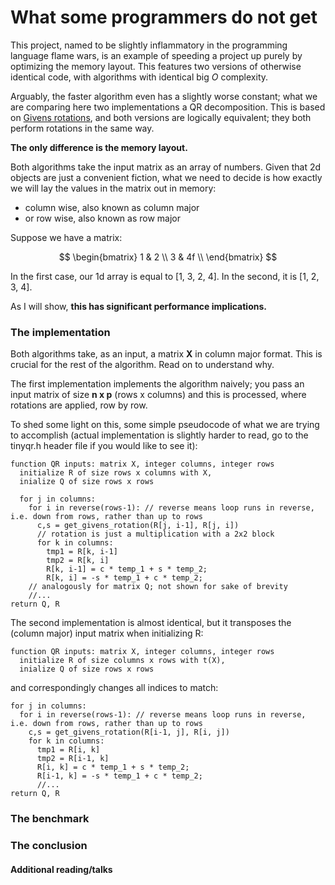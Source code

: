 # What some programmers do not get

This project, named to be slightly inflammatory in the programming language flame wars, 
is an example of speeding a project up purely by optimizing the memory layout. This features 
two versions of otherwise identical code, with algorithms with identical big $O$ complexity.

Arguably, the faster algorithm even has a slightly worse constant; what we are comparing here two 
implementations a QR decomposition. This is based on [Givens rotations](), and both versions are logically 
equivalent; they both perform rotations in the same way. 

**The only difference is the memory layout.**

Both algorithms take the input matrix as an array of numbers. Given that 2d objects are just a convenient
fiction, what we need to decide is how exactly we will lay the values in the matrix out in memory:

* column wise, also known as column major
* or row wise, also known as row major

Suppose we have a matrix:

$$ \begin{bmatrix}
  1 & 2 \\
  3 & 4f \\
  \end{bmatrix} $$


In the first case, our 1d array is equal to [1, 3, 2, 4]. In the second, it is [1, 2, 3, 4].

As I will show, **this has significant performance implications.** 

### The implementation

Both algorithms take, as an input, a matrix **X** in column major format. This is crucial for the 
rest of the algorithm. Read on to understand why. 

The first implementation implements the algorithm naively; you pass an input matrix of size **n x p**
(rows x columns) and this is processed, where rotations are applied, row by row. 

To shed some light on this, some simple pseudocode of what we are trying to accomplish
(actual implementation is slightly harder to read, go to the tinyqr.h header file if you would 
like to see it):

```pseudocode
function QR inputs: matrix X, integer columns, integer rows 
  initialize R of size rows x columns with X, 
  inialize Q of size rows x rows 

  for j in columns:
    for i in reverse(rows-1): // reverse means loop runs in reverse, i.e. down from rows, rather than up to rows
      c,s = get_givens_rotation(R[j, i-1], R[j, i])
      // rotation is just a multiplication with a 2x2 block
      for k in columns:
        tmp1 = R[k, i-1]
        tmp2 = R[k, i]
        R[k, i-1] = c * temp_1 + s * temp_2;
        R[k, i] = -s * temp_1 + c * temp_2;
    // analogously for matrix Q; not shown for sake of brevity
    //...
return Q, R  
```

The second implementation is almost identical, but it transposes the (column major) input matrix 
when initializing R:
```pseudocode
function QR inputs: matrix X, integer columns, integer rows 
  initialize R of size columns x rows with t(X), 
  inialize Q of size rows x rows 
```
and correspondingly changes all indices to match:
```
for j in columns:
  for i in reverse(rows-1): // reverse means loop runs in reverse, i.e. down from rows, rather than up to rows
    c,s = get_givens_rotation(R[i-1, j], R[i, j])
    for k in columns:
      tmp1 = R[i, k]
      tmp2 = R[i-1, k]
      R[i, k] = c * temp_1 + s * temp_2;
      R[i-1, k] = -s * temp_1 + c * temp_2;
      //...
return Q, R
```







### The benchmark





### The conclusion


#### Additional reading/talks


